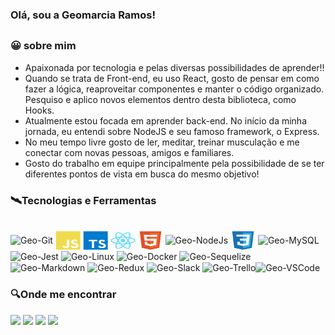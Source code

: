 ### Olá, sou a Geomarcia Ramos!
##
### 😀 sobre mim
- Apaixonada por tecnologia e pelas diversas possibilidades de aprender!!
- Quando se trata de Front-end, eu uso React, gosto de pensar em como fazer a lógica, reaproveitar componentes e manter o código organizado. Pesquiso e aplico novos elementos dentro desta biblioteca, como Hooks.
- Atualmente estou focada em aprender back-end. No início da minha jornada, eu entendi sobre NodeJS e seu famoso framework, o Express.
- No meu tempo livre gosto de ler, meditar, treinar musculação e me conectar com novas pessoas, amigos e familiares.
- Gosto do trabalho em equipe principalmente pela possibilidade de se ter diferentes pontos de vista em busca do mesmo objetivo!
### 🛰️Tecnologias e Ferramentas
<div style="display: inline_block"><br>
<img align="center" alt="Geo-Git" height="30" width="40"  src="https://cdn.jsdelivr.net/gh/devicons/devicon/icons/git/git-original.svg" />
<img align="center" alt="Geo-Js" height="30" width="40" src="https://raw.githubusercontent.com/devicons/devicon/master/icons/javascript/javascript-plain.svg">
<img align="center" alt="Geo-Ts" height="30" width="40" src="https://raw.githubusercontent.com/devicons/devicon/master/icons/typescript/typescript-plain.svg">
<img align="center" alt="Geo-React" height="30" width="40" src="https://raw.githubusercontent.com/devicons/devicon/master/icons/react/react-original.svg">
<img align="center" alt="Geo-HTML" height="30" width="40" src="https://raw.githubusercontent.com/devicons/devicon/master/icons/html5/html5-original.svg">
<img align="center" alt="Geo-NodeJs" height="30" width="40" src="https://cdn.jsdelivr.net/gh/devicons/devicon/icons/nodejs/nodejs-original-wordmark.svg" />
<img align="center" alt="Geo-CSS" height="30" width="40" src="https://raw.githubusercontent.com/devicons/devicon/master/icons/css3/css3-original.svg">
<img align="center" alt="Geo-MySQL" height="30" width="40" src="https://cdn.jsdelivr.net/gh/devicons/devicon/icons/mysql/mysql-original-wordmark.svg">
<img align="center" alt="Geo-Jest" height="30" width="40" src="https://cdn.jsdelivr.net/gh/devicons/devicon/icons/jest/jest-plain.svg" />  
<img align="center" alt="Geo-Linux" height="30" width="40" src="https://cdn.jsdelivr.net/gh/devicons/devicon/icons/linux/linux-original.svg" />
<img align="center" alt="Geo-Docker" height="30" width="40" src="https://cdn.jsdelivr.net/gh/devicons/devicon/icons/docker/docker-plain-wordmark.svg" />
<img align="center" alt="Geo-Sequelize" height="30" width="40" src="https://cdn.jsdelivr.net/gh/devicons/devicon/icons/sequelize/sequelize-plain-wordmark.svg" />
<img align="center" alt="Geo-Markdown" height="30" width="40" src="https://cdn.jsdelivr.net/gh/devicons/devicon/icons/markdown/markdown-original.svg" />
<img align="center" alt="Geo-Redux" height="30" width="40" src="https://cdn.jsdelivr.net/gh/devicons/devicon/icons/redux/redux-original.svg" />
<img align="center" alt="Geo-Slack" height="30" width="40" src="https://cdn.jsdelivr.net/gh/devicons/devicon/icons/slack/slack-original.svg" />
<img align="center" alt="Geo-Trello" height="30" width="40" src="https://cdn.jsdelivr.net/gh/devicons/devicon/icons/trello/trello-plain-wordmark.svg" /><img align="center" alt="Geo-VSCode" height="30" width="40" src="https://cdn.jsdelivr.net/gh/devicons/devicon/icons/vscode/vscode-original.svg" />
</div>

### 🔍Onde me encontrar 

<div>
 <a href="Geo Ramos#6387" target="_blank"><img src="https://img.shields.io/badge/Discord-7289DA?style=for-the-badge&logo=discord&logoColor=white" target="_blank"></a>
 <a href="geoframos@gmail.com" target="_blank"><img src="https://img.shields.io/badge/Gmail-D14836?style=for-the-badge&logo=gmail&logoColor=white" target="_blank"></a>
 <a href="www.linkedin.com/in/georamos" target="_blank"><img src="https://img.shields.io/badge/-LinkedIn-%230077B5?style=for-the-badge&logo=linkedin&logoColor=white" target="_blank"></a>
 <a href="www.instagram.com/dev.georamos" target="_blank"><img src="https://img.shields.io/badge/-Instagram-%23E4405F?style=for-the-badge&logo=instagram&logoColor=white" target="_blank"></a>
  
  </div>
